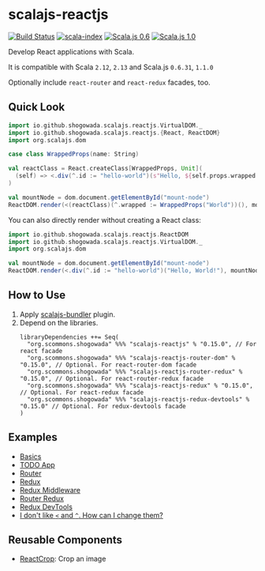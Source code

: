 # scalajs-reactjs

[![Build Status](https://travis-ci.com/scommons/scalajs-reactjs.svg?branch=master)](https://travis-ci.com/scommons/scalajs-reactjs)
[![scala-index](https://index.scala-lang.org/scommons/scalajs-reactjs/scalajs-reactjs/latest.svg)](https://index.scala-lang.org/scommons/scalajs-reactjs/scalajs-reactjs)
[![Scala.js 0.6](https://www.scala-js.org/assets/badges/scalajs-0.6.29.svg)](https://www.scala-js.org)
[![Scala.js 1.0](https://www.scala-js.org/assets/badges/scalajs-1.1.0.svg)](https://www.scala-js.org)

Develop React applications with Scala.

It is compatible with Scala `2.12`, `2.13` and Scala.js `0.6.31`, `1.1.0`

Optionally include `react-router` and `react-redux` facades, too.

## Quick Look

```scala
import io.github.shogowada.scalajs.reactjs.VirtualDOM._
import io.github.shogowada.scalajs.reactjs.{React, ReactDOM}
import org.scalajs.dom

case class WrappedProps(name: String)

val reactClass = React.createClass[WrappedProps, Unit](
  (self) => <.div(^.id := "hello-world")(s"Hello, ${self.props.wrapped.name}!")
)

val mountNode = dom.document.getElementById("mount-node")
ReactDOM.render(<(reactClass)(^.wrapped := WrappedProps("World"))(), mountNode)
```

You can also directly render without creating a React class:

```scala
import io.github.shogowada.scalajs.reactjs.ReactDOM
import io.github.shogowada.scalajs.reactjs.VirtualDOM._
import org.scalajs.dom

val mountNode = dom.document.getElementById("mount-node")
ReactDOM.render(<.div(^.id := "hello-world")("Hello, World!"), mountNode)
```

## How to Use

1. Apply [scalajs-bundler](https://scalacenter.github.io/scalajs-bundler/getting-started.html) plugin.
2. Depend on the libraries.
   ```
   libraryDependencies ++= Seq(
     "org.scommons.shogowada" %%% "scalajs-reactjs" % "0.15.0", // For react facade
     "org.scommons.shogowada" %%% "scalajs-reactjs-router-dom" % "0.15.0", // Optional. For react-router-dom facade
     "org.scommons.shogowada" %%% "scalajs-reactjs-router-redux" % "0.15.0", // Optional. For react-router-redux facade
     "org.scommons.shogowada" %%% "scalajs-reactjs-redux" % "0.15.0", // Optional. For react-redux facade
     "org.scommons.shogowada" %%% "scalajs-reactjs-redux-devtools" % "0.15.0" // Optional. For redux-devtools facade
   )
   ```

## Examples

- [Basics](/example)
- [TODO App](/example/todo-app/src/main/scala/io/github/shogowada/scalajs/reactjs/example/todoapp/Main.scala)
- [Router](/example/routing/src/main/scala/io/github/shogowada/scalajs/reactjs/example/router/Main.scala)
- [Redux](/example/todo-app-redux/src/main/scala/io/github/shogowada/scalajs/reactjs/example/todoappredux)
- [Redux Middleware](/example/redux-middleware/src/main/scala/io/github/shogowada/scalajs/reactjs/example/redux/middleware/Main.scala)
- [Router Redux](/example/router-redux/src/main/scala/io/github/shogowada/scalajs/reactjs/example/router/redux/Main.scala)
- [Redux DevTools](/example/redux-devtools/src/main/scala/io/github/shogowada/scalajs/reactjs/example/redux/devtools/Main.scala)
- [I don't like `<` and `^`. How can I change them?](/example/custom-virtual-dom)

## Reusable Components

- [ReactCrop](https://github.com/shogowada/scalajs-reactjs-image-crop): Crop an image

